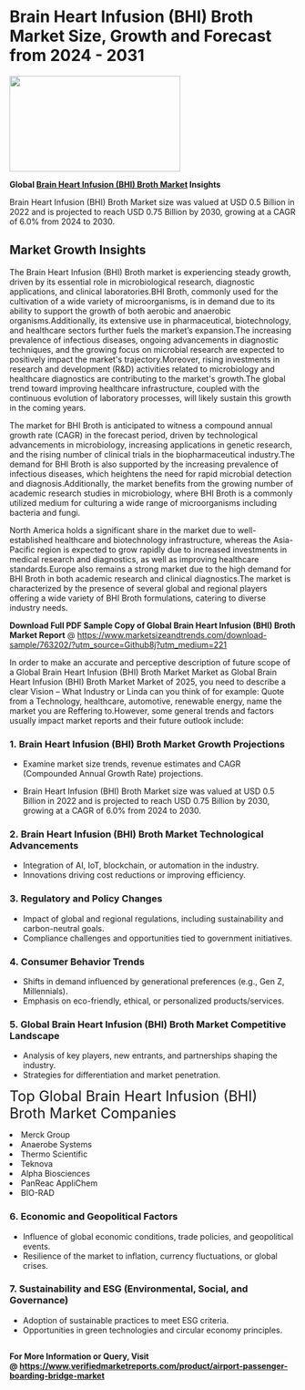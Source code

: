 <H1>Brain Heart Infusion (BHI) Broth Market Size, Growth and Forecast from 2024 - 2031</H1><img class="aligncenter size-medium wp-image-584254" src="https://thirdeyenews.in/wp-content/uploads/2024/09/Global-Market-Research-300x168.jpeg" alt="" width="300" height="168" /><p><strong>Global&nbsp;<a href="https://www.marketsizeandtrends.com/download-sample/763202/?utm_source=Github8j?utm_medium=221">Brain Heart Infusion (BHI) Broth Market</a> Insights</strong></p><p>Brain Heart Infusion (BHI) Broth Market size was valued at USD 0.5 Billion in 2022 and is projected to reach USD 0.75 Billion by 2030, growing at a CAGR of 6.0% from 2024 to 2030.</p><p><h2>Market Growth Insights</h2> <p>The Brain Heart Infusion (BHI) Broth market is experiencing steady growth, driven by its essential role in microbiological research, diagnostic applications, and clinical laboratories.BHI Broth, commonly used for the cultivation of a wide variety of microorganisms, is in demand due to its ability to support the growth of both aerobic and anaerobic organisms.Additionally, its extensive use in pharmaceutical, biotechnology, and healthcare sectors further fuels the market’s expansion.The increasing prevalence of infectious diseases, ongoing advancements in diagnostic techniques, and the growing focus on microbial research are expected to positively impact the market's trajectory.Moreover, rising investments in research and development (R&D) activities related to microbiology and healthcare diagnostics are contributing to the market's growth.The global trend toward improving healthcare infrastructure, coupled with the continuous evolution of laboratory processes, will likely sustain this growth in the coming years.</p> <p>The market for BHI Broth is anticipated to witness a compound annual growth rate (CAGR) in the forecast period, driven by technological advancements in microbiology, increasing applications in genetic research, and the rising number of clinical trials in the biopharmaceutical industry.The demand for BHI Broth is also supported by the increasing prevalence of infectious diseases, which heightens the need for rapid microbial detection and diagnosis.Additionally, the market benefits from the growing number of academic research studies in microbiology, where BHI Broth is a commonly utilized medium for culturing a wide range of microorganisms including bacteria and fungi.</p> <p>North America holds a significant share in the market due to well-established healthcare and biotechnology infrastructure, whereas the Asia-Pacific region is expected to grow rapidly due to increased investments in medical research and diagnostics, as well as improving healthcare standards.Europe also remains a strong market due to the high demand for BHI Broth in both academic research and clinical diagnostics.The market is characterized by the presence of several global and regional players offering a wide variety of BHI Broth formulations, catering to diverse industry needs.</p> <p><span class=""><strong>Download Full PDF Sample Copy of Global Brain Heart Infusion (BHI) Broth Market Report</strong> @ <a href="https://www.marketsizeandtrends.com/download-sample/763202/?utm_source=Github8j?utm_medium=221" target="_blank">https://www.marketsizeandtrends.com/download-sample/763202/?utm_source=Github8j?utm_medium=221</a></span></p><p>In order to make an accurate and perceptive description of future scope of a Global&nbsp;Brain Heart Infusion (BHI) Broth Market Market as Global&nbsp;Brain Heart Infusion (BHI) Broth Market Market of 2025, you need to describe a clear Vision &ndash; What Industry or Linda can you think of for example: Quote from a Technology, healthcare, automotive, renewable energy, name the market you are Reffering to.However, some general trends and factors usually impact market reports and their future outlook include:</p><h3>1.&nbsp;<strong>Brain Heart Infusion (BHI) Broth Market Growth Projections</strong></h3><ul><li>Examine market size trends, revenue estimates and CAGR (Compounded Annual Growth Rate) projections.</li><li><p>Brain Heart Infusion (BHI) Broth Market size was valued at USD 0.5 Billion in 2022 and is projected to reach USD 0.75 Billion by 2030, growing at a CAGR of 6.0% from 2024 to 2030.</p></li></ul><h3>2.&nbsp;<strong>Brain Heart Infusion (BHI) Broth Market Technological Advancements</strong></h3><ul><li>Integration of AI, IoT, blockchain, or automation in the industry.</li><li>Innovations driving cost reductions or improving efficiency.</li></ul><h3>3.&nbsp;<strong>Regulatory and Policy Changes</strong></h3><ul><li>Impact of global and regional regulations, including sustainability and carbon-neutral goals.</li><li>Compliance challenges and opportunities tied to government initiatives.</li></ul><h3>4.&nbsp;<strong>Consumer Behavior Trends</strong></h3><ul><li>Shifts in demand influenced by generational preferences (e.g., Gen Z, Millennials).</li><li>Emphasis on eco-friendly, ethical, or personalized products/services.</li></ul><h3>5.&nbsp;<strong>Global Brain Heart Infusion (BHI) Broth Market Competitive Landscape</strong></h3><ul><li>Analysis of key players, new entrants, and partnerships shaping the industry.</li><li>Strategies for differentiation and market penetration.</li></ul><p data-pm-slice="1 1 []"><span style="color: inherit; font-family: inherit; font-size: 25px;">Top Global Brain Heart Infusion (BHI) Broth Market Companies</span></p><div class="" data-test-id=""><p><li>Merck Group</li><li> Anaerobe Systems</li><li> Thermo Scientific</li><li> Teknova</li><li> Alpha Biosciences</li><li> PanReac AppliChem</li><li> BIO-RAD</li></p></div><h3>6.&nbsp;<strong>Economic and Geopolitical Factors</strong></h3><ul><li>Influence of global economic conditions, trade policies, and geopolitical events.</li><li>Resilience of the market to inflation, currency fluctuations, or global crises.</li></ul><h3>7.&nbsp;<strong>Sustainability and ESG (Environmental, Social, and Governance)</strong></h3><ul><li>Adoption of sustainable practices to meet ESG criteria.</li><li>Opportunities in green technologies and circular economy principles.</li></ul><h2><strong style="font-size: 14px;">For More Information or Query, Visit @&nbsp;</strong><a style="background-color: #ffffff; font-size: 14px;" href="https://www.marketsizeandtrends.com/report/brain-heart-infusion-bhi-broth-market/" target="_blank">https://www.verifiedmarketreports.com/product/airport-passenger-boarding-bridge-market</a></h2>